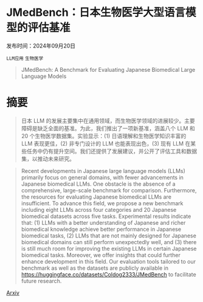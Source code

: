 # JMedBench：日本生物医学大型语言模型的评估基准

发布时间：2024年09月20日

`LLM应用` `生物医学`

> JMedBench: A Benchmark for Evaluating Japanese Biomedical Large Language Models

# 摘要

> 日本 LLM 的发展主要集中在通用领域，而生物医学领域的进展较少。主要障碍是缺乏全面的基准。为此，我们推出了一项新基准，涵盖八个 LLM 和 20 个生物医学数据集。实验显示：(1) 日语理解和生物医学知识丰富的 LLM 表现更佳，(2) 非专门设计的 LLM 也能表现出色，(3) 现有 LLM 在某些任务中仍有提升空间。我们还提供了发展建议，并公开了评估工具和数据集，以推动未来研究。

> Recent developments in Japanese large language models (LLMs) primarily focus on general domains, with fewer advancements in Japanese biomedical LLMs. One obstacle is the absence of a comprehensive, large-scale benchmark for comparison. Furthermore, the resources for evaluating Japanese biomedical LLMs are insufficient. To advance this field, we propose a new benchmark including eight LLMs across four categories and 20 Japanese biomedical datasets across five tasks. Experimental results indicate that: (1) LLMs with a better understanding of Japanese and richer biomedical knowledge achieve better performance in Japanese biomedical tasks, (2) LLMs that are not mainly designed for Japanese biomedical domains can still perform unexpectedly well, and (3) there is still much room for improving the existing LLMs in certain Japanese biomedical tasks. Moreover, we offer insights that could further enhance development in this field. Our evaluation tools tailored to our benchmark as well as the datasets are publicly available in https://huggingface.co/datasets/Coldog2333/JMedBench to facilitate future research.

[Arxiv](https://arxiv.org/abs/2409.13317)